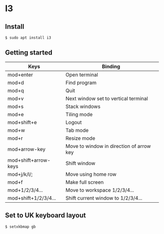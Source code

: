 # I3

## Install

```
$ sudo apt install i3
```

## Getting started

| Keys | Binding |
| ---- | ------- |
| mod+enter | Open terminal |
| mod+d | Find program |
| mod+q | Quit |
| mod+v | Next window set to vertical terminal |
| mod+s | Stack windows |
| mod+e | Tiling mode |
| mod+shift+e | Logout |
| mod+w | Tab mode |
| mod+r | Resize mode |
| mod+arrow-key | Move to window in direction of arrow key |
| mod+shift+arrow-keys | Shift window |
| mod+j/k/l/; | Move using home row |
| mod+f | Make full screen |
| mod+1/2/3/4... | Move to workspace 1/2/3/4... |
| mod+shift+1/2/3/4... | Shift current window to 1/2/3/4... |

## Set to UK keyboard layout

```bash
$ setxkbmap gb
```
